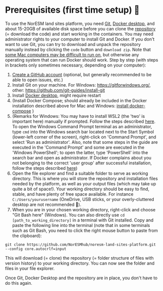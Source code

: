 
# Prerequisites (first time setup) 🌱

To use the NorESM land sites platform, you need [Git](https://git-scm.com/downloads "click the pc screen button if you are on Windows"), [Docker desktop](https://www.docker.com/products/docker-desktop), and about 15-20GB of available disk space before you can clone the [repository](https://github.com/NorESMhub/noresm-land-sites-platform "repository for the NorESM Land Sites platform") (= download the code) and start working in the containers. You may need administrator rights to your computer to install Git and Docker. If you don't want to use Git, you can try to download and unpack the repository manually instead by clicking the `code` button and `download zip`. Note that [some Mac computers may be difficult to run on](https://github.com/NorESMhub/noresm-land-sites-platform/issues/162), but otherwise any operating system that can run Docker should work. Step by step (with steps in brackets only sometimes necessary, depending on your computer):

1. [Create a GitHub account](https://github.com/) (optional, but generally recommended to be able to open issues, etc.)
2. Install Git on your machine. For Windows: https://gitforwindows.org/, other: https://github.com/git-guides/install-git
3. Install [Docker desktop](https://docs.docker.com/get-docker), might require restart
4. (Install Docker Compose; should already be included in the Docker installation described above for Mac and Windows: [install docker-compose](https://docs.docker.com/compose/install) )
5. (Remarks for Windows: You may have to install WSL2 (the 'two' is important here) manually if prompted. Follow the steps described [here](https://www.omgubuntu.co.uk/how-to-install-wsl2-on-windows-10). To open the Windows Command Prompt terminal as an administrator, type `cmd` into the Windows search bar located next to the Start Symbol (lower-left corner of the screen), right-click on 'Command Prompt', and select 'Run as administrator'. Also, note that some steps in the guide are executed in the 'Command Prompt' and some are executed in the 'Windows PowerShell'; to open the latter, type 'PowerShell' into the search bar and open as administrator. If Docker complains about you not belonging to the correct 'user group' after successful installation, follow the steps described [here](https://stackoverflow.com/questions/61530874/docker-how-do-i-add-myself-to-the-docker-users-group-on-windows-10-home))
6. Open the file explorer and find a suitable folder to serve as working directory. This is where you will store the repository and installation files needed by the platform, as well as your output files (which may take up quite a bit of space!). Your working directory should be easy to find, stable, and have plenty of free space available. For instance `C:/Users/yourusername` (OneDrive, USB sticks, or your overly-cluttered desktop are not recommended 👀).
7. When you are in your chosen working directory, right-click and choose "Git Bash here" (Windows). You can also directly use `cd [path_to_working_directory]` in a terminal with Git installed. Copy and paste the following line into the terminal (note that in some terminals such as Git Bash, you need to click the right mouse button to paste from the clipboard):

```
git clone https://github.com/NorESMhub/noresm-land-sites-platform.git --config core.autocrlf=input

```

This will download (= clone) the repository (= folder structure of files with version history) to your working directory. You can now see the folder and files in your file explorer.

Once Git, Docker Desktop and the repository are in place, you don't have to do this again. 

